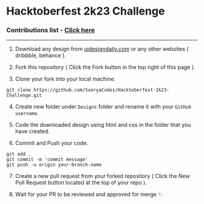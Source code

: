 # Hacktoberfest 2k23 Challenge

### Contributions list - [Click here](https://sooryacodes.github.io/Hacktoberfest-2k23-Challenge/index.html)

---

1. Download any design from [uidesigndaily.com](https://uidesigndaily.com) or any other websites ( dribbble, behance ).

2. Fork this repository ( Click the Fork button in the top right of this page ).

3. Clone your fork into your local machine.

```
git clone https://github.com/SooryaCodes/Hacktoberfest-2k23-Challenge.git
```

4. Create new folder under `Designs` folder and rename it with your `GitHub username`.

5. Code the downloaded design using html and css in the folder that you have created.

6. Commit and Push your code.

```
git add .
git commit -m 'commit message'
git push -u origin your-branch-name
```

7. Create a new pull request from your forked repository ( Click the New Pull Request button located at the top of your repo ).

8. Wait for your PR to be reviewed and approved for merge ✨.
